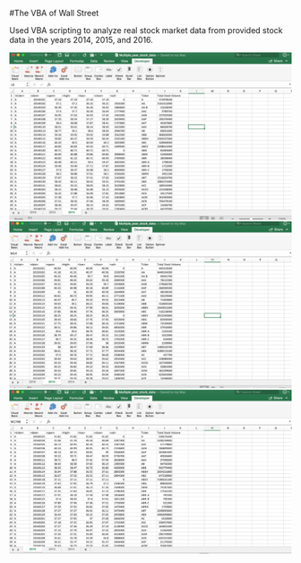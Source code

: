#The VBA of Wall Street

Used VBA scripting to analyze real stock market data from provided stock data in the years 2014, 2015, and 2016.

![2014](Images/2014.png)
![2015](Images/2015.png)
![2016](Images/2016.png)